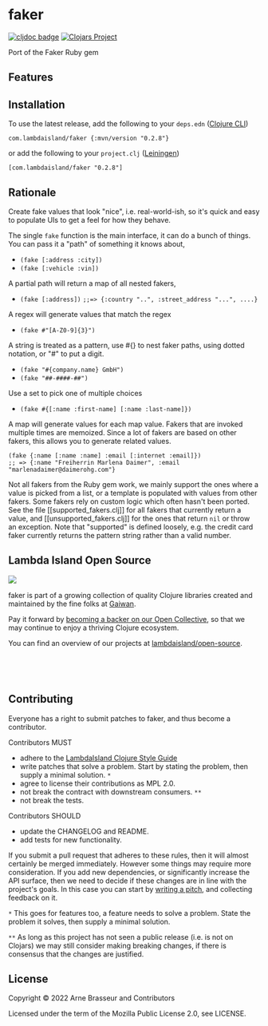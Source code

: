# faker

<!-- badges -->
[![cljdoc badge](https://cljdoc.org/badge/com.lambdaisland/faker)](https://cljdoc.org/d/com.lambdaisland/faker) [![Clojars Project](https://img.shields.io/clojars/v/com.lambdaisland/faker.svg)](https://clojars.org/com.lambdaisland/faker)
<!-- /badges -->

Port of the Faker Ruby gem

## Features

<!-- installation -->
## Installation

To use the latest release, add the following to your `deps.edn` ([Clojure CLI](https://clojure.org/guides/deps_and_cli))

```
com.lambdaisland/faker {:mvn/version "0.2.8"}
```

or add the following to your `project.clj` ([Leiningen](https://leiningen.org/))

```
[com.lambdaisland/faker "0.2.8"]
```
<!-- /installation -->

## Rationale

Create fake values that look "nice", i.e. real-world-ish, so it's quick and easy
to populate UIs to get a feel for how they behave.

The single `fake` function is the main interface, it can do a bunch of
things. You can pass it a "path" of something it knows about,

- `(fake [:address :city])`
- `(fake [:vehicle :vin])`

A partial path will return a map of all nested fakers,

- `(fake [:address])` `;;=> {:country "..", :street_address "...", ....}`

A regex will generate values that match the regex

- `(fake #"[A-Z0-9]{3}")`

A string is treated as a pattern, use #{} to nest faker paths, using dotted
notation, or "#" to put a digit.

- `(fake "#{company.name} GmbH")`
- `(fake "##-####-##")`

Use a set to pick one of multiple choices

- `(fake #{[:name :first-name] [:name :last-name]})`

A map will generate values for each map value. Fakers that are invoked
multiple times are memoized. Since a lot of fakers are based on other fakers,
this allows you to generate related values.

```
(fake {:name [:name :name] :email [:internet :email]})
;; => {:name "Freiherrin Marlena Daimer", :email "marlenadaimer@daimerohg.com"}
```

Not all fakers from the Ruby gem work, we mainly support the ones where a value
is picked from a list, or a template is populated with values from other fakers.
Some fakers rely on custom logic which often hasn't been ported. See the file
[[supported_fakers.clj]] for all fakers that currently return a value, and
[[unsupported_fakers.clj]] for the ones that return `nil` or throw an exception.
Note that "supported" is defined loosely, e.g. the credit card faker currently
returns the pattern string rather than a valid number.
  
  
<!-- opencollective -->
## Lambda Island Open Source

<img align="left" src="https://github.com/lambdaisland/open-source/raw/master/artwork/lighthouse_readme.png">

&nbsp;

faker is part of a growing collection of quality Clojure libraries created and maintained
by the fine folks at [Gaiwan](https://gaiwan.co).

Pay it forward by [becoming a backer on our Open Collective](http://opencollective.com/lambda-island),
so that we may continue to enjoy a thriving Clojure ecosystem.

You can find an overview of our projects at [lambdaisland/open-source](https://github.com/lambdaisland/open-source).

&nbsp;

&nbsp;
<!-- /opencollective -->

<!-- contributing -->
## Contributing

Everyone has a right to submit patches to faker, and thus become a contributor.

Contributors MUST

- adhere to the [LambdaIsland Clojure Style Guide](https://nextjournal.com/lambdaisland/clojure-style-guide)
- write patches that solve a problem. Start by stating the problem, then supply a minimal solution. `*`
- agree to license their contributions as MPL 2.0.
- not break the contract with downstream consumers. `**`
- not break the tests.

Contributors SHOULD

- update the CHANGELOG and README.
- add tests for new functionality.

If you submit a pull request that adheres to these rules, then it will almost
certainly be merged immediately. However some things may require more
consideration. If you add new dependencies, or significantly increase the API
surface, then we need to decide if these changes are in line with the project's
goals. In this case you can start by [writing a pitch](https://nextjournal.com/lambdaisland/pitch-template),
and collecting feedback on it.

`*` This goes for features too, a feature needs to solve a problem. State the problem it solves, then supply a minimal solution.

`**` As long as this project has not seen a public release (i.e. is not on Clojars)
we may still consider making breaking changes, if there is consensus that the
changes are justified.
<!-- /contributing -->

<!-- license -->
## License

Copyright &copy; 2022 Arne Brasseur and Contributors

Licensed under the term of the Mozilla Public License 2.0, see LICENSE.
<!-- /license -->
